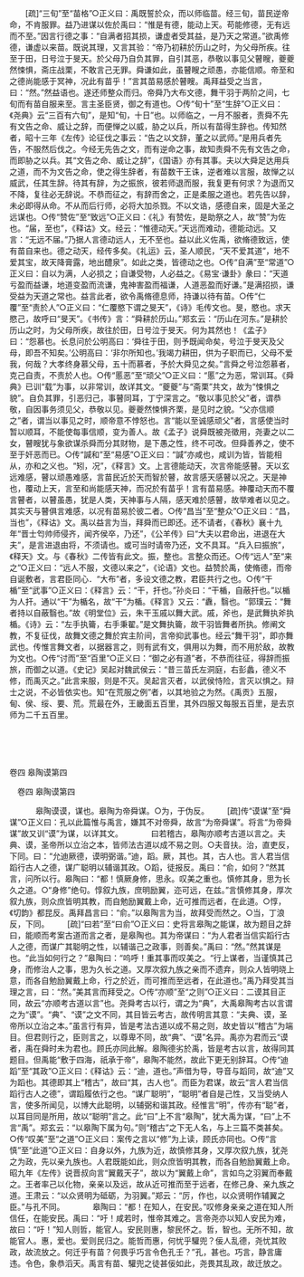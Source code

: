 <!-- { "loadSidebar": true } -->
　　[疏]“三旬”至“苗格”○正义曰：禹既誓於众，而以师临苗。经三旬，苗民逆帝命，不肯服罪。益乃进谋以佐於禹曰：“惟是有德，能动上天。苟能修德，无有远而不至。”因言行德之事：“自满者招其损，谦虚者受其益，是乃天之常道。”欲禹修德，谦虚以来苗。既说其理，又言其验：“帝乃初耕於历山之时，为父母所疾。往至于田，日号泣于旻天。於父母乃自负其罪，自引其恶，恭敬以事见父瞽瞍，夔夔然悚惧，斋庄战栗，不敢言己无罪。舜谦如此，虽瞽瞍之顽愚，亦能信顺。帝至和之德尚能感于冥神，况此有苗乎！”言其苗易感於瞽瞍。禹拜益受之当言，曰：“然。”然益语也。遂还师整众而归。帝舜乃大布文德，舞干羽于两阶之间，七旬而有苗自服来至。言主圣臣贤，御之有道也。○传“旬十”至“生辞”○正义曰：《尧典》云“三百有六旬”，是知“旬，十日”也。以师临之，一月不服者，责舜不先有文告之命、威让之辞，而便惮之以威，胁之以兵，所以有苗得生辞也。传知然者，昭十三年《左传》论征伐之事云：“告之以文辞，董之以武师。”是用兵者先告，不服然后伐之。今经无先告之文，而有逆命之事，故知责舜不先有文告之命，而即胁之以兵。其“文告之命、威让之辞”，《国语》亦有其事。夫以大舜足达用兵之道，而不为文告之命，使之得生辞者，有苗数干王诛，逆者难以言服，故惮之以威武，任其生辞。待其有辞，为之振旅，彼若师退而服，我复更有何求？为退而又不降，复往必无辞说。不恭而征之，有辞而舍之，正是柔服之道也。若先告以辞，未必即得从命。不从而后行师，必将大加杀戮。不以文诰，感德自来，固是大圣之远谋也。○传“赞佐”至“致远”○正义曰：《礼》有赞佐，是助祭之人，故“赞”为佐也。“届，至也”，《释诂》文。经云：“惟德动天。”天远而难动，德能动远。又言：“无远不届。”乃据人言德动远人，无不至也。益以此义佐禹，欲脩德致远，使有苗自来也。德之动天，经传多矣。《礼运》云，圣人顺民，“天不爱其道”，地不爱其宝，故天降膏露，地出醴泉”。如此之类，皆德动之也。○传“自满”至“常道”○正义曰：自以为满，人必损之；自谦受物，人必益之。《易宝·谦卦》彖曰：“天道亏盈而益谦，地道变盈而流谦，鬼神害盈而福谦，人道恶盈而好谦。”是满招损，谦受益为天道之常也。益言此者，欲令禹脩德息师，持谦以待有苗。○传“仁覆”至“责於人”○正义曰：“仁覆愍下谓之旻天”，《诗》毛传文也。旻，愍也。求天愍己，故呼曰“旻天”。《书传》言：“舜耕於历山。”郑玄云：“历山在河东。”是耕於历山之时，为父母所疾，故往於田，日号泣于旻天。何为其然也！《孟子》曰：“怨慕也。长息问於公明高曰：‘舜往于田，则予既闻命矣，号泣于旻天及父母，即吾不知矣。’公明高曰：‘非尔所知也。’我竭力耕田，供为子职而已，父母不爱我，何哉？大孝终身慕父母，五十而慕者，予於大舜见之矣。”言舜之号泣怨慕者，克己自责，不责於人也。○传“慝恶”至“顽父”○正义曰：“慝”之为恶，常训耳。《舜典》已训“载”为事，以非常训，故详其文。“夔夔”与“斋栗”共文，故为“悚惧之貌”。自负其罪，引恶归己，事瞽同耳，丁宁深言之。“敬以事见於父”者，谓恭敬，自因事务须见父，恭敬以见。夔夔然悚惧齐栗，是见时之貌。“父亦信顺之”者，谓当以事见之时，顺帝意不悖怒也。言“能以至诚感顽父”者，言感使当时暂以顺耳，不能使每事信顺，变为善人。故《孟子》说舜既被尧徵用，尧妻之以二女，瞽瞍犹与象欲谋杀舜而分其财物，是下愚之性，终不可改。但舜善养之，使不至于奸恶而已。○传“諴和”至“易感”○正义曰：“諴”亦咸也，咸训为皆，皆能相从，亦和之义也。“矧，况”，《释言》文。上言德能动天，次言帝能感瞽。天以玄远难感，瞽以顽愚难感，言苗民近於天而智於瞽，故言感天感瞽以况之。天是神也，覆动上天，言至和尚能感天神，而况於有苗乎！言有苗易感。神覆动天而不覆言瞽者，以瞽虽愚，犹是人类，天神事与人隔，感天难於感瞽，故举难者以见之。其实天与瞽俱言难感，以况有苗易於彼二者。○传“昌当”至“整众”○正义曰：“昌，当也”，《释诂》文。禹以益言为当，拜舜而已即还。还不请者，《春秋》襄十九年“晋士匄帅师侵齐，闻齐侯卒，乃还”，《公羊传》曰“大夫以君命出，进退在大夫”，是言进退由将，不须请也。或可当时请帝乃还，文不具耳。“兵入曰振旅”，《释天》文。与《春秋》二传皆有此文。振，整也。言整众而还。○传“远人”至“来之”○正义曰：“远人不服，文德以来之”，《论语》文也。益赞於禹，使脩德，而帝自诞敷者，言君臣同心．“大布”者，多设文德之教，君臣共行之也。○传“干楯”至“武事”○正义曰：《释言》云：“干，扞也。”孙炎曰：“干楯，自蔽扞也。”以楯为人扞。通以“干”为楯名，故“干”为楯。《释言》又云：“纛，翳也。“郭璞云：“舞者持以自蔽翳也。”故《明堂位》云，朱干玉戚以舞大武。戚，斧也，是武舞执斧执楯。《诗》云：“左手执籥，右手秉翟。”是文舞执籥，故干羽皆舞者所执。修阐文教，不复征伐，故舞文德之舞於宾主阶间，言帝抑武事也。经云“舞干羽”，即亦舞武也。传惟言舞文者，以据器言之，则有武有文，俱用以为舞，而不用於敌，故教为文也。○传“讨而”至“百里”○正义曰：“御之必有道”者，不恭而往征，得辞而振旅，而御之以道。《史记》吴起对魏武侯云：“昔三苗氏左洞庭，右彭蠡，德义不修，而禹灭之。”此言来服，则是不灭。吴起言灭者，以武侯恃险，言灭以惧之。辩士之说，不必皆依实也。知“在荒服之例”者，以其地验之为然。《禹贡》五服，甸、侯、绥、要、荒。荒最在外，王畿面五百里，其外四服又每服五百里，是去京师为二千五百里。 

　
  



 
　 




卷四 皋陶谟第四 

　卷四 皋陶谟第四 　 


　
　　皋陶谟谟，谋也。皋陶为帝舜谋。○为，于伪反。 
　　[疏]传“谟谋”至“舜谋”○正义曰：孔以此篇惟与禹言，嫌其不对帝舜，故言“为帝舜谋”。将言“为帝舜谋”故又训“谟”为谋，以详其文。
　
　　曰若稽古，皋陶亦顺考古道以言之。夫典、谟，圣帝所以立治之本，皆师法古道以成不易之则。○夫音扶。治，直吏反，下同。曰：“允迪厥德，谟明弼谐。”迪，蹈。厥，其也。其，古人也。言人君当信蹈行古人之德，谋广聪明以辅谐其政。○蹈，徒报反。禹曰：“俞，如何？”然其言，问所以行。皋陶曰：“都！慎厥身修，思永。叹美之重也。慎修其身，思为长久之道。○“身修”绝句。惇叙九族，庶明励翼，迩可远，在兹。”言慎修其身，厚次叙九族，则众庶皆明其教，而自勉励翼戴上命，近可推而远者，在此道。○惇，《切韵》都昆反。禹拜昌言曰：“俞。”以皋陶言为当，故拜受而然之。○当，丁浪反，下同。 
　　[疏]“曰若”至“曰俞”○正义曰：史将言皋陶之能谋，故为题目之辞曰，能顺而考案古道而言之者，是皋陶也。其为帝谋曰：“为人君者当信实蹈行古人之德，而谋广其聪明之性，以辅谐己之政事，则善矣。”禹曰：“然。”然其谋是也。“此当如何行之？”皋陶曰：“呜呼！重其事而叹美之。“行上谋者，当谨慎其己身，而修治人之事，思为久长之道。又厚次叙九族之亲而不遗弃，则众人皆明晓上意，而各自勉励翼戴上命，行之於近，而可推而至远者，在此道也。”禹乃拜受其当理之言，曰：“然。”美其言而拜受之。○传“亦顺”至“之则”○正义曰：二谟其目正同，故云“亦顺考古道以言”也。尧舜考古以行，谓之为“典”，大禹皋陶考古以言谓之为“谟”。“典”、“谟”之文不同，其目皆云考古，故传明言其意：“夫典、谟，圣帝所以立治之本。”虽言行有异，皆是考法古道以成不易之则，故史皆以“稽古”为端目。但君则行之，臣则言之，以尊卑不同，故“典”、“谟”名异。禹亦为君而云“谟者，禹在舜时未为君也。顾氏亦同此解。皋陶德劣於禹，皆是考古以言，故得同其题目。但禹能“敷于四海，祇承于帝”，皋陶不能然，故此下更无别辞耳。○传“迪蹈”至“其政”○正义曰：《释诂》云：“迪，道也。”声借为导，导音与蹈同，故“迪”又为蹈也。其德即其上“稽古”，故曰“其，古人也”。而臣为君谋，故云“言人君当信蹈行古人之德”，谓蹈履依行之也。“谋广聪明”，“聪明”者自是己性，又当受纳人言，使多所闻见，以博大此聪明，以辅弼和谐其政。经惟言“明”，传亦有“聪”者，以耳目同是所用，故以“聪明”言之。此“曰”上不言“皋陶”，犹大禹为谋，“曰”上不言“禹”。郑玄云：“以皋陶下属为句。”则“稽古”之下无人名，与上三篇不类甚矣。○传“叹美”至“之道”○正义曰：案传之言以“修”为上读，顾氏亦同也。○传“言慎”至“此道”○正义曰：自身以外，九族为近，故慎修其身，又厚次叙九族，犹尧之为政，先以亲九族也。人君既能如此，则众庶皆明其教，而各自勉励翼戴上命。昭九年《左传》说晋叔向言“翼戴天子”，故以为“翼戴上命”，言如鸟之羽翼而奉戴之。王者率己以化物，亲亲以及远，故从近可推而至于远者，在修己身、亲九族之道。王肃云：“以众贤明为砥砺，为羽翼。”郑云：“厉，作也，以众贤明作辅翼之臣。”与孔不同。
　
　　皋陶曰：“都！在知人，在安民。”叹修身亲亲之道在知人所信任，在能安民。禹曰：“吁！咸若时，惟帝其难之。言帝尧亦以知人安民为难，故曰：“吁！”知人则哲，能官人。安民则惠，黎民怀之。哲，智也。无所不知，故能官人。惠，爱也。爱则民归之。能哲而惠，何忧乎驩兜？佞人乱德，尧忧其败政，故流放之。何迁乎有苗？何畏乎巧言令色孔壬？”孔，甚也。巧言，静言庸违。令色，象恭滔天。禹言有苗、驩兜之徒甚佞如此，尧畏其乱政，故迁放之。 
